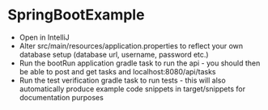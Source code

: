 # SpringBootExample

- Open in IntelliJ
- Alter src/main/resources/application.properties to reflect your own database setup (database url, username, password etc.)
- Run the bootRun application gradle task to run the api - you should then be able to post and get tasks and localhost:8080/api/tasks
- Run the test verification gradle task to run tests - this will also automatically produce example code snippets in target/snippets for documentation purposes
